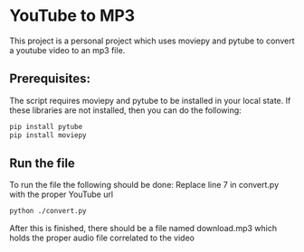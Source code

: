 # YouTube to MP3

This project is a personal project which uses moviepy and pytube to convert a youtube video to an mp3 file.

## Prerequisites:

The script requires moviepy and pytube to be installed in your local state. If these libraries are not installed, then you can do the following:

```sh
pip install pytube
pip install moviepy
```

## Run the file

To run the file the following should be done:
Replace line 7 in convert.py with the proper YouTube url

```sh
python ./convert.py
```

After this is finished, there should be a file named download.mp3 which holds the proper audio file correlated to the video
